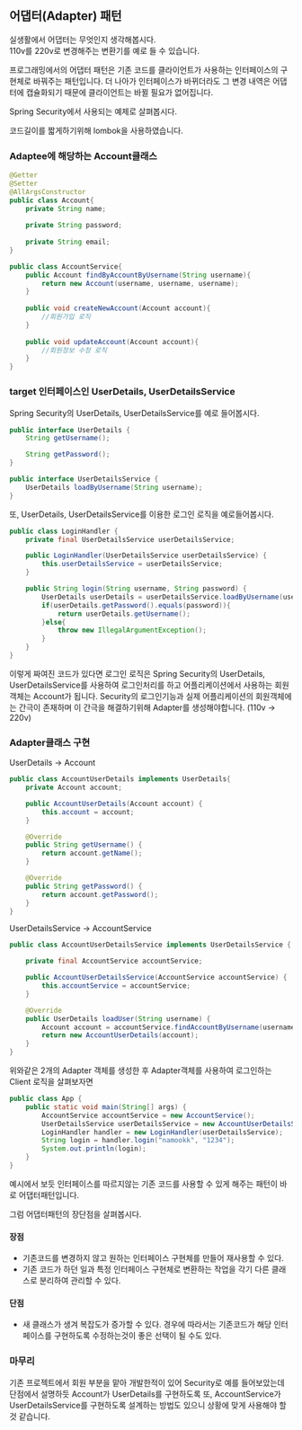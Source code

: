 ## 어댑터(Adapter) 패턴

실생활에서 어댑터는 무엇인지 생각해봅시다.    
110v를 220v로 변경해주는 변환기를 예로 들 수 있습니다.

프로그래밍에서의 어댑터 패턴은 기존 코드를 클라이언트가 사용하는 인터페이스의 구현체로 바꿔주는 패턴입니다.
더 나아가 인터페이스가 바뀌더라도 그 변경 내역은 어댑터에 캡슐화되기 때문에 클라이언트는 바뀔 필요가 없어집니다.

Spring Security에서 사용되는 예제로 살펴봅시다.

코드길이를 짧게하기위해 lombok을 사용하였습니다.

### Adaptee에 해당하는 Account클래스

```java
@Getter
@Setter
@AllArgsConstructor
public class Account{
    private String name;
    
    private String password;
    
    private String email;
}

public class AccountService{
    public Account findByAccountByUsername(String username){
        return new Account(username, username, username);
    }
    
    public void createNewAccount(Account account){
        //회원가입 로직
    }
    
    public void updateAccount(Account account){
        //회원정보 수정 로직
    }
}
```

### target 인터페이스인 UserDetails, UserDetailsService

Spring Security의 UserDetails, UserDetailsService를 예로 들어봅시다.

```java
public interface UserDetails {
    String getUsername();

    String getPassword();
}

public interface UserDetailsService {
    UserDetails loadByUsername(String username);
}
```

또, UserDetails, UserDetailsService를 이용한 로그인 로직을 예로들어봅시다.

```java
public class LoginHandler {
    private final UserDetailsService userDetailsService;

    public LoginHandler(UserDetailsService userDetailsService) {
        this.userDetailsService = userDetailsService;
    }

    public String login(String username, String password) {
        UserDetails userDetails = userDetailsService.loadByUsername(username);
        if(userDetails.getPassword().equals(password)){
            return userDetails.getUsername();
        }else{
            throw new IllegalArgumentException();
        }
    }
}
```

이렇게 짜여진 코드가 있다면 로그인 로직은 Spring Security의 UserDetails, UserDetailsService를 사용하여 로그인처리를 하고 어플리케이션에서 사용하는 회원객체는 Account가 됩니다.
Security의 로그인기능과 실제 어플리케이션의 회원객체에는 간극이 존재하며 이 간극을 해결하기위해 Adapter를 생성해야합니다. (110v -> 220v)

### Adapter클래스 구현
UserDetails -> Account
```java
public class AccountUserDetails implements UserDetails{
    private Account account;

    public AccountUserDetails(Account account) {
        this.account = account;
    }

    @Override
    public String getUsername() {
        return account.getName();
    }

    @Override
    public String getPassword() {
        return account.getPassword();
    }
}
```

UserDetailsService -> AccountService

```java
public class AccountUserDetailsService implements UserDetailsService {

    private final AccountService accountService;

    public AccountUserDetailsService(AccountService accountService) {
        this.accountService = accountService;
    }

    @Override
    public UserDetails loadUser(String username) {
        Account account = accountService.findAccountByUsername(username);
        return new AccountUserDetails(account);
    }
}
```

위와같은 2개의 Adapter 객체를 생성한 후 Adapter객체를 사용하여 로그인하는 Client 로직을 살펴보자면

```java
public class App {
    public static void main(String[] args) {
        AccountService accountService = new AccountService();
        UserDetailsService userDetailsService = new AccountUserDetailsService(accountService);
        LoginHandler handler = new LoginHandler(userDetailsService);
        String login = handler.login("namookk", "1234");
        System.out.println(login);
    }
}
```

예시에서 보듯 인터페이스를 따르지않는 기존 코드를 사용할 수 있게 해주는 패턴이 바로 어댑터패턴입니다.

그럼 어댑터패턴의 장단점을 살펴봅시다.

#### 장점

+ 기존코드를 변경하지 않고 원하는 인터페이스 구현체를 만들어 재사용할 수 있다.
+ 기존 코드가 하던 일과 특정 인터페이스 구현체로 변환하는 작업을 각기 다른 클래스로 분리하여 관리할 수 있다.

#### 단점
+ 새 클래스가 생겨 복잡도가 증가할 수 있다. 경우에 따라서는 기존코드가 해당 인터페이스를 구현하도록 수정하는것이 좋은 선택이 될 수도 있다.


### 마무리

기존 프로젝트에서 회원 부분을 맡아 개발한적이 있어 Security로 예를 들어보았는데 단점에서 설명하듯 Account가 UserDetails를 구현하도록 또, AccountService가 UserDetailsService를 구현하도록 설계하는 방법도 있으니 상황에 맞게 사용해야 할 것 같습니다.